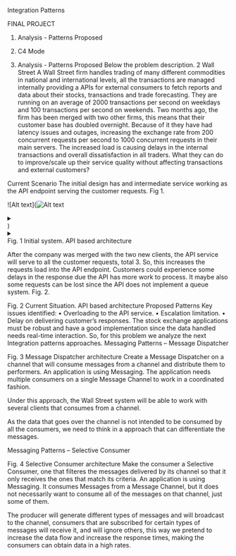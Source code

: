 Integration Patterns

FINAL PROJECT

1. Analysis - Patterns Proposed
2. C4 Mode


1. Analysis - Patterns Proposed
Below the problem description.
2 Wall Street
A Wall Street firm handles trading of many different commodities in national and international levels, all the transactions are managed internally providing a APIs for external consumers to fetch reports and data about their stocks, transactions and trade forecasting. They are running on an average of 2000 transactions per second on weekdays and 100 transactions per second on weekends.
Two months ago, the firm has been merged with two other firms, this means that their customer base has doubled overnight. Because of it they have had latency issues and outages, increasing the exchange rate from 200 concurrent requests per second to 1000 concurrent requests in their main servers. The increased load is causing delays in the internal transactions and overall dissatisfaction in all traders.
What they can do to improve/scale up their service quality without affecting transactions and external customers?

Current Scenario
The initial design has and intermediate service working as the API endpoint serving the customer requests. Fig 1.

![Alt text](![Alt text](http://jkin.be/content/WallStreet-Initial.png)
<details> 
<summary></summary>
custom_mark10
  digraph G {
    size ="4,4";
    main [shape=box];
    main -> parse [weight=8];
    parse -> execute;
    main -> init [style=dotted];
    main -> cleanup;
    execute -> { make_string; printf};
    init -> make_string;
    edge [color=red];
    main -> printf [style=bold,label="100 times"];
    make_string [label="make a string"];
    node [shape=box,style=filled,color=".7 .3 1.0"];
    execute -> compare;
  }
custom_mark10
</details>)
<details> 
<summary></summary>
custom_mark10
  digraph G {
    size ="4,4";
    main [shape=box];
    main -> parse [weight=8];
    parse -> execute;
    main -> init [style=dotted];
    main -> cleanup;
    execute -> { make_string; printf};
    init -> make_string;
    edge [color=red];
    main -> printf [style=bold,label="100 times"];
    make_string [label="make a string"];
    node [shape=box,style=filled,color=".7 .3 1.0"];
    execute -> compare;
  }
custom_mark10
</details>
Fig. 1 Initial system. API based architecture

After the company was merged with the two new clients, the API service will serve to all the customer requests, total 3.
So, this increases the requests load into the API endpoint. Customers could experience some delays in the response due the API has more work to process. It maybe also some requests can be lost since the API does not implement a queue system. Fig. 2.

 
Fig. 2 Current Situation. API based architecture
Proposed Patterns
Key issues identified:
•	Overloading to the API service.
•	Escalation limitation.
•	Delay on delivering customer’s responses.
The stock exchange applications must be robust and have a good implementation since the data handled needs real-time interaction.
So, for this problem we analyze the next Integration patterns approaches.
Messaging Patterns – Message Dispatcher
 
Fig. 3 Message Dispatcher architecture
Create a Message Dispatcher on a channel that will consume messages from a channel and distribute them to performers.
An application is using Messaging. The application needs multiple consumers on a single Message Channel to work in a coordinated fashion.

Under this approach, the Wall Street system will be able to work with several clients that consumes from a channel.

As the data that goes over the channel is not intended to be consumed by all the consumers, we need to think in a approach that can differentiate the messages.

Messaging Patterns – Selective Consumer
 
Fig. 4 Selective Consumer architecture
Make the consumer a Selective Consumer, one that filteres the messages delivered by its channel so that it only receives the ones that match its criteria.
An application is using Messaging. It consumes Messages from a Message Channel, but it does not necessarily want to consume all of the messages on that channel, just some of them.

The producer will generate different types of messages and will broadcast to the channel, consumers that are subscribed for certain types of messages will receive it, and will ignore others, this way we pretend to increase the data flow and increase the response times, making the consumers can obtain data in a high rates.


